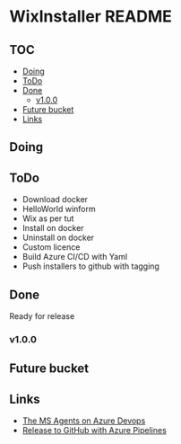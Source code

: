 # WixInstaller README #

## TOC ##

+ [Doing](#Doing)
+ [ToDo](#ToDo)
+ [Done](#Done)
  + [v1.0.0](#v100)
+ [Future bucket](#Future-bucket)
+ [Links](#Links)

## Doing ##

## ToDo ##

+ Download docker
+ HelloWorld winform
+ Wix as per tut
+ Install on docker
+ Uninstall on docker
+ Custom licence
+ Build Azure CI/CD with Yaml
+ Push installers to github with tagging

## Done ##

Ready for release

### v1.0.0 ###

## Future bucket ##

## Links ##

+ [The MS Agents on Azure Devops](https://docs.microsoft.com/en-us/azure/devops/pipelines/agents/hosted?view=azure-devops)
+ [Release to GitHub with Azure Pipelines](https://devblogs.microsoft.com/devops/automating-releases-in-github-through-azure-pipelines/)
